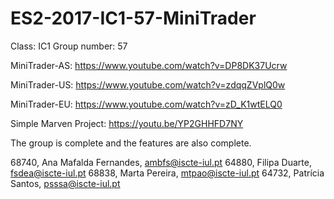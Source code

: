 # ES2-2017-IC1-57-MiniTrader
Class: IC1
Group number: 57

MiniTrader-AS:
https://www.youtube.com/watch?v=DP8DK37Ucrw

MiniTrader-US:
https://www.youtube.com/watch?v=zdqqZVplQ0w

MiniTrader-EU:
https://www.youtube.com/watch?v=zD_K1wtELQ0


Simple Marven Project:
https://youtu.be/YP2GHHFD7NY

The group is complete and the features are also complete.

68740, Ana Mafalda Fernandes, ambfs@iscte-iul.pt
64880, Filipa Duarte, fsdea@iscte-iul.pt
68838, Marta Pereira, mtpao@iscte-iul.pt
64732, Patrícia Santos, psssa@iscte-iul.pt

